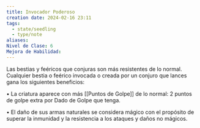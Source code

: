 ```yaml
---
title: Invocador Poderoso
creation date: 2024-02-16 23:11
tags:
  - state/seedling
  - type/note
aliases: 
Nivel de Clase: 6
Mejora de Habilidad:
---
```

Las bestias y feéricos que conjuras son más resistentes de lo normal. Cualquier bestia o feérico
invocada o creada por un conjuro que lances gana los siguientes beneficios:

• La criatura aparece con más [[Puntos de Golpe]] de lo normal: 2 puntos de golpe extra por Dado de
Golpe que tenga.

• El daño de sus armas naturales se considera mágico con el propósito de superar la inmunidad y la resistencia a los ataques y daños no mágicos.
